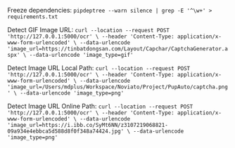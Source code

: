 Freeze dependencies: `pipdeptree --warn silence | grep -E '^\w+' > requirements.txt`

Detect GIF Image URL: `curl --location --request POST 'http://127.0.0.1:5000/ocr' \
--header 'Content-Type: application/x-www-form-urlencoded' \
--data-urlencode 'image_url=https://tinbatdongsan.com/Layout/Capchar/CaptchaGenerator.aspx' \
--data-urlencode 'image_type=gif'`

Detect Image URL Local Path: `curl --location --request POST 'http://127.0.0.1:5000/ocr' \
--header 'Content-Type: application/x-www-form-urlencoded' \
--data-urlencode 'image_url=/Users/mdplus/Workspace/Noviato/Project/PupAuto/captcha.png' \
--data-urlencode 'image_type=png'`

Detect Image URL Online Path: `curl --location --request POST 'http://127.0.0.1:5000/ocr' \
--header 'Content-Type: application/x-www-form-urlencoded' \
--data-urlencode 'image_url=https://i.ibb.co/SyMt6NN/z3107219068821-09a934e4ebbca5d588d8f0f348a74424.jpg' \
--data-urlencode 'image_type=png'`
